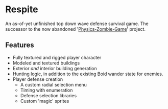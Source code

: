 # Respite
An as-of-yet unfinished top down wave defense survival game. The successor to the now abandoned '[Physics-Zombie-Game](https://github.com/Sove67/Physics-Zombie-Game)' project.

## Features
- Fully textured and rigged player character
- Modeled and textured buildings
- Exterior *and* interior building generation
- Hunting logic, in addition to the existing Boid wander state for enemies.
- Player defense creation
  - A custom radial selection menu
  - Timing with enumeration
  - Defense selection libraries
  - Custom 'magic' sprites
